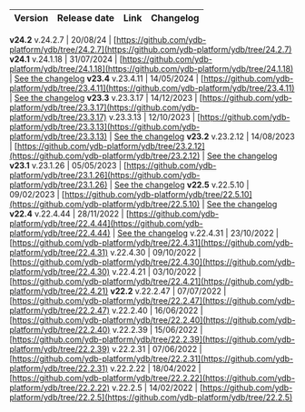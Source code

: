 | Version | Release date | Link | Changelog |
:--- | :--- | :--- | :---
**v24.2**
v.24.2.7 | 20/08/24 | [https://github.com/ydb-platform/ydb/tree/24.2.7](https://github.com/ydb-platform/ydb/tree/24.2.7)
**v24.1**
v.24.1.18 | 31/07/2024 | [https://github.com/ydb-platform/ydb/tree/24.1.18](https://github.com/ydb-platform/ydb/tree/24.1.18) | [See the changelog](../../../changelog-server.md#24-1)
**v23.4**
v.23.4.11 | 14/05/2024 | [https://github.com/ydb-platform/ydb/tree/23.4.11](https://github.com/ydb-platform/ydb/tree/23.4.11) | [See the changelog](../../../changelog-server.md#23-3)
**v23.3**
v.23.3.17 | 14/12/2023 | [https://github.com/ydb-platform/ydb/tree/23.3.17](https://github.com/ydb-platform/ydb/tree/23.3.17)
v.23.3.13 | 12/10/2023 | [https://github.com/ydb-platform/ydb/tree/23.3.13](https://github.com/ydb-platform/ydb/tree/23.3.13) | [See the changelog](../../../changelog-server.md#23-3)
**v23.2**
v.23.2.12 | 14/08/2023 | [https://github.com/ydb-platform/ydb/tree/23.2.12](https://github.com/ydb-platform/ydb/tree/23.2.12) | [See the changelog](../../../changelog-server.md#23-2)
**v23.1**
v.23.1.26 | 05/05/2023 | [https://github.com/ydb-platform/ydb/tree/23.1.26](https://github.com/ydb-platform/ydb/tree/23.1.26) | [See the changelog](../../../changelog-server.md#23-1)
**v22.5**
v.22.5.10 | 09/02/2023 | [https://github.com/ydb-platform/ydb/tree/22.5.10](https://github.com/ydb-platform/ydb/tree/22.5.10) | [See the changelog](../../../changelog-server.md#22-5)
**v22.4**
v.22.4.44 | 28/11/2022 | [https://github.com/ydb-platform/ydb/tree/22.4.44](https://github.com/ydb-platform/ydb/tree/22.4.44) | [See the changelog](../../../changelog-server.md#22-4)
v.22.4.31 | 23/10/2022 | [https://github.com/ydb-platform/ydb/tree/22.4.31](https://github.com/ydb-platform/ydb/tree/22.4.31)
v.22.4.30 | 09/10/2022 | [https://github.com/ydb-platform/ydb/tree/22.4.30](https://github.com/ydb-platform/ydb/tree/22.4.30)
v.22.4.21 | 03/10/2022 | [https://github.com/ydb-platform/ydb/tree/22.4.21](https://github.com/ydb-platform/ydb/tree/22.4.21)
**v22.2**
v.22.2.47 | 07/07/2022 | [https://github.com/ydb-platform/ydb/tree/22.2.47](https://github.com/ydb-platform/ydb/tree/22.2.47)
v.22.2.40 | 16/06/2022 | [https://github.com/ydb-platform/ydb/tree/22.2.40](https://github.com/ydb-platform/ydb/tree/22.2.40)
v.22.2.39 | 15/06/2022 | [https://github.com/ydb-platform/ydb/tree/22.2.39](https://github.com/ydb-platform/ydb/tree/22.2.39)
v.22.2.31 | 07/06/2022 | [https://github.com/ydb-platform/ydb/tree/22.2.31](https://github.com/ydb-platform/ydb/tree/22.2.31)
v.22.2.22 | 18/04/2022 | [https://github.com/ydb-platform/ydb/tree/22.2.22](https://github.com/ydb-platform/ydb/tree/22.2.22)
v.22.2.5 | 14/02/2022 | [https://github.com/ydb-platform/ydb/tree/22.2.5](https://github.com/ydb-platform/ydb/tree/22.2.5)
